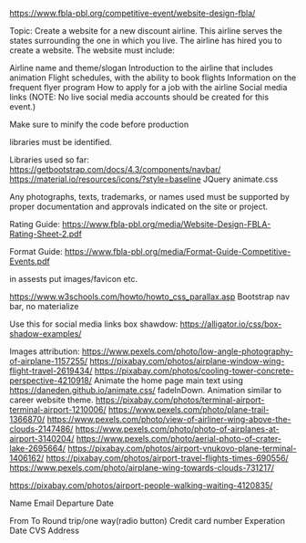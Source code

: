 
  https://www.fbla-pbl.org/competitive-event/website-design-fbla/

  Topic: Create a website for a new discount airline. This airline serves the states surrounding the one in which you live. The airline has hired you to create a website. The website must include:

  Airline name and theme/slogan
  Introduction to the airline that includes animation
  Flight schedules, with the ability to book flights
  Information on the frequent flyer program
  How to apply for a job with the airline
  Social media links (NOTE: No live social media accounts should be created for this event.)

  Make sure to minify the code before production

  libraries must be identified.

  Libraries used so far:
  https://getbootstrap.com/docs/4.3/components/navbar/
  https://material.io/resources/icons/?style=baseline
  JQuery
  animate.css

  Any photographs, texts, trademarks, or names used must be supported by proper documentation and approvals indicated on the site or project.

  Rating Guide:
  https://www.fbla-pbl.org/media/Website-Design-FBLA-Rating-Sheet-2.pdf

  Format Guide:
  https://www.fbla-pbl.org/media/Format-Guide-Competitive-Events.pdf

  in assests put images/favicon etc.

  https://www.w3schools.com/howto/howto_css_parallax.asp
  Bootstrap nav bar, no materialize

  Use this for social media links box shawdow:
  https://alligator.io/css/box-shadow-examples/

  Images attribution:
  https://www.pexels.com/photo/low-angle-photography-of-airplane-1157255/
  https://pixabay.com/photos/airplane-window-wing-flight-travel-2619434/
  https://pixabay.com/photos/cooling-tower-concrete-perspective-4210918/
  Animate the home page main text using https://daneden.github.io/animate.css/ fadeInDown. Animation similar to career website theme.
  https://pixabay.com/photos/terminal-airport-terminal-airport-1210006/
  https://www.pexels.com/photo/plane-trail-1366870/
  https://www.pexels.com/photo/view-of-airliner-wing-above-the-clouds-2147486/
  https://www.pexels.com/photo/photo-of-airplanes-at-airport-3140204/
  https://www.pexels.com/photo/aerial-photo-of-crater-lake-2695664/
https://pixabay.com/photos/airport-vnukovo-plane-terminal-1406162/
https://pixabay.com/photos/airport-travel-flights-times-690556/
https://www.pexels.com/photo/airplane-wing-towards-clouds-731217/


https://pixabay.com/photos/airport-people-walking-waiting-4120835/

Name
Email
Departure Date

From
To
Round trip/one way(radio button)
Credit card number
Experation Date
CVS
Address